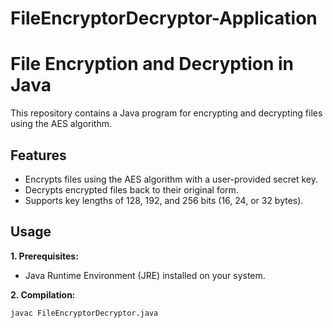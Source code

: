 # FileEncryptorDecryptor-Application
# File Encryption and Decryption in Java

This repository contains a Java program for encrypting and decrypting files using the AES algorithm.

## Features

* Encrypts files using the AES algorithm with a user-provided secret key.
* Decrypts encrypted files back to their original form.
* Supports key lengths of 128, 192, and 256 bits (16, 24, or 32 bytes).

## Usage

**1. Prerequisites:**

* Java Runtime Environment (JRE) installed on your system.

**2. Compilation:**

```bash
javac FileEncryptorDecryptor.java
